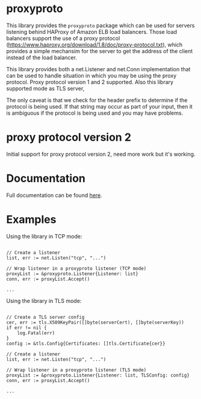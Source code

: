 # proxyproto

This library provides the `proxyproto` package which can be used for servers
listening behind HAProxy of Amazon ELB load balancers. Those load balancers
support the use of a proxy protocol (https://www.haproxy.org/download/1.8/doc/proxy-protocol.txt),
which provides a simple mechansim for the server to get the address of the client
instead of the load balancer.

This library provides both a net.Listener and net.Conn implementation that
can be used to handle situation in which you may be using the proxy protocol.
Proxy protocol version 1 and 2 supported. Also this library supported mode as TLS server,

The only caveat is that we check for the header prefix to determine if the protocol
is being used. If that string may occur as part of your input, then it is ambiguous
if the protocol is being used and you may have problems.

# proxy protocol version 2

Initial support for proxy protocol version 2, need more work but it's working.

# Documentation

Full documentation can be found [here](http://godoc.org/github.com/armon/go-proxyproto).

# Examples

Using the library in TCP mode:

```

// Create a listener
list, err := net.Listen("tcp", "...")

// Wrap listener in a proxyproto listener (TCP mode)
proxyList := &proxyproto.Listener{Listener: list}
conn, err := proxyList.Accept()

...
```

Using the library in TLS mode:

```

// Create a TLS server config
cer, err := tls.X509KeyPair([]byte(serverCert), []byte(serverKey))
if err != nil {
	log.Fatal(err)
}
config := &tls.Config{Certificates: []tls.Certificate{cer}}

// Create a listener
list, err := net.Listen("tcp", "...")

// Wrap listener in a proxyproto listener (TLS mode)
proxyList := &proxyproto.Listener{Listener: list, TLSConfig: config}
conn, err := proxyList.Accept()

...
```
